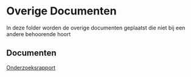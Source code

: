 # Overige Documenten

In deze folder worden de overige documenten geplaatst die niet bij een andere behoorende hoort

## Documenten 
[Onderzoeksrapport](https://github.com/Stage-Bravo/Portfolio/blob/main/Onderzoek/Onderzoeksrapport.pdf)<br>
